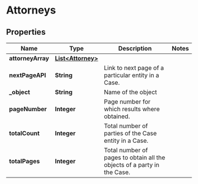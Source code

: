 

# Attorneys


## Properties

| Name | Type | Description | Notes |
|------------ | ------------- | ------------- | -------------|
|**attorneyArray** | [**List&lt;Attorney&gt;**](Attorney.md) |  |  |
|**nextPageAPI** | **String** | Link to next page of a particular entity in a Case. |  |
|**_object** | **String** | Name of the object |  |
|**pageNumber** | **Integer** | Page number for which results where obtained. |  |
|**totalCount** | **Integer** | Total number of parties of the Case entity in a Case. |  |
|**totalPages** | **Integer** | Total number of pages to obtain all the objects of a party in the Case. |  |



